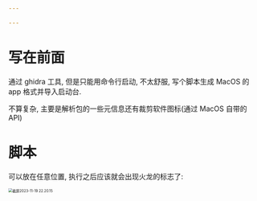 ```yaml
---

---
```




# 写在前面

通过 ghidra 工具, 但是只能用命令行启动, 不太舒服, 写个脚本生成 MacOS 的 app 格式并导入启动台. 

不算复杂, 主要是解析包的一些元信息还有裁剪软件图标(通过 MacOS 自带的 API)

# 脚本



<script src="https://gist.github.com/zorchp/2f5cba673d7d4e92259f286cdc2174da.js"></script>

可以放在任意位置, 执行之后应该就会出现火龙的标志了:

<img src="https://cdn.jsdelivr.net/gh/zorchp/blogimage/%E6%88%AA%E5%B1%8F2023-11-19%2022.20.15.jpg" alt="截屏2023-11-19 22.20.15" style="zoom:50%;" />